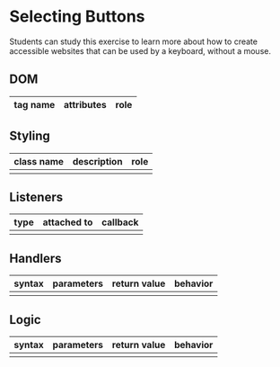 # Selecting Buttons

Students can study this exercise to learn more about how to create accessible websites that can be used by a keyboard, without a mouse.

## DOM

| tag name | attributes | role |
| --- | --- | --- |

## Styling

| class name | description | role |
| --- | --- | --- |
| | | |

## Listeners

| type | attached to | callback |
| --- | --- | --- |
| | | |

## Handlers

| syntax | parameters | return value | behavior |
| --- | --- | --- | --- |
| | | | |

## Logic

| syntax | parameters | return value | behavior |
| --- | --- | --- | --- |
| | | | |

